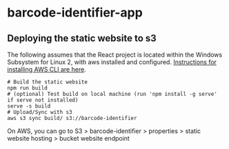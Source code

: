 # barcode-identifier-app

## Deploying the static website to s3
The following assumes that the React project is located within the Windows Subsystem for Linux 2, with aws installed and configured.
[Instructions for installing AWS CLI are here](https://docs.aws.amazon.com/cli/latest/userguide/getting-started-install.html).

```
# Build the static website
npm run build  
# (optional) Test build on local machine (run 'npm install -g serve' if serve not installed)
serve -s build 
# Upload/Sync with s3
aws s3 sync build/ s3://barcode-identifier
```

On AWS, you can go to S3 > barcode-identifier > properties > static website hosting > bucket website endpoint
